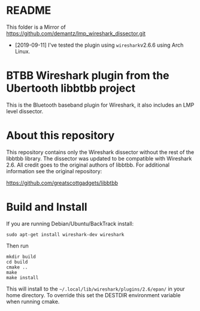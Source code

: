 # README

This folder is a Mirror of https://github.com/demantz/lmp_wireshark_dissector.git

* [2019-09-11] I've tested the plugin using `wireshark`v2.6.6 using Arch Linux.

# BTBB Wireshark plugin from the Ubertooth libbtbb project

This is the Bluetooth baseband plugin for Wireshark, it also includes an LMP
level dissector.


# About this repository

This repository contains only the Wireshark dissector without the rest of
the libbtbb library. The dissector was updated to be compatible with
Wireshark 2.6. All credit goes to the original authors of libbtbb. For
additional information see the original repository:

https://github.com/greatscottgadgets/libbtbb


# Build and Install

If you are running Debian/Ubuntu/BackTrack install:

    sudo apt-get install wireshark-dev wireshark

Then run

    mkdir build
    cd build
    cmake ..
    make
    make install

This will install to the `~/.local/lib/wireshark/plugins/2.6/epan/` in your home
directory. To override this set the DESTDIR environment variable when running
cmake.

